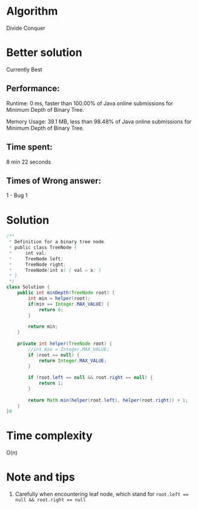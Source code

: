 # Algorithm 

Divide Conquer

# Better solution

Currently Best

## Performance:

Runtime: 0 ms, faster than 100.00% of Java online submissions for Minimum Depth of Binary Tree.

Memory Usage: 39.1 MB, less than 98.48% of Java online submissions for Minimum Depth of Binary Tree.

## Time spent:

8 min 22 seconds

## Times of Wrong answer:

1 - Bug 1

# Solution 

```java
/**
 * Definition for a binary tree node.
 * public class TreeNode {
 *     int val;
 *     TreeNode left;
 *     TreeNode right;
 *     TreeNode(int x) { val = x; }
 * }
 */
class Solution {
    public int minDepth(TreeNode root) {
        int min = helper(root);
        if(min == Integer.MAX_VALUE) {
            return 0;
        }
        
        return min;
    }
    
    private int helper(TreeNode root) {
        //int max = Integer.MAX_VALUE;
        if (root == null) {
            return Integer.MAX_VALUE;
        }
        
        if (root.left == null && root.right == null) {
            return 1;
        }
        
        return Math.min(helper(root.left), helper(root.right)) + 1;
    }
}8
```

# Time complexity

O(n)

# Note and tips

1. Carefully when encountering leaf node, which stand for  `root.left == null && root.right == null`

